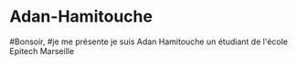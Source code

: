 # Adan-Hamitouche

#Bonsoir,
#je me présente je suis Adan Hamitouche un étudiant de l'école Epitech Marseille
